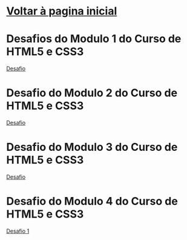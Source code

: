 <h1><a href="https://phcastello.github.io">Voltar à pagina inicial</a></h1>
<h1>Desafios do <strong>Modulo 1</strong> do Curso de HTML5 e CSS3</h1>
<p>
  <a href="https://phcastello.github.io/CursoHTML-CSS/Modulo 1/Desafio1/index.html" target="_blank">Desafio</a>
</p>

<h1>Desafio do <strong>Modulo 2</strong> do Curso de HTML5 e CSS3</h1>
<p>
  <a href="https://phcastello.github.io/CursoHTML-CSS/Modulo 2/desafio1/index.html" target="_blank">Desafio</a>
</p>

<h1>Desafio do <strong>Modulo 3</strong> do Curso de HTML5 e CSS3</h1>
<p>
  <a href="https://phcastello.github.io/CursoHTML-CSS/Modulo3/DesafioCordel/index.html" target="_blank">Desafio</a>
</p>

<h1>Desafio do <strong>Modulo 4</strong> do Curso de HTML5 e CSS3</h1>
<p>
  <a href="https://phcastello.github.io/CursoHTML-CSS/Desafio1Modulo4/index.html" target="_blank">Desafio 1</a>
</p>
